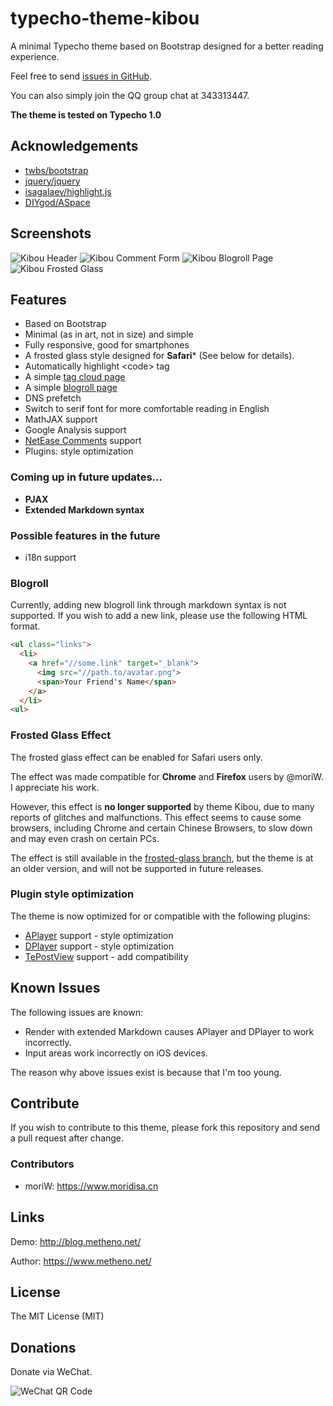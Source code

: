 # typecho-theme-kibou

A minimal Typecho theme based on Bootstrap designed for a better reading experience.

Feel free to send [issues in GitHub](https://github.com/metheno/typecho-theme-kibou/issues).

You can also simply join the QQ group chat at 343313447.

**The theme is tested on Typecho 1.0**


## Acknowledgements

- [twbs/bootstrap](https://github.com/twbs/bootstrap)
- [jquery/jquery](https://github.com/jquery/jquery)
- [isagalaev/highlight.js](https://github.com/isagalaev/highlight.js)
- [DIYgod/ASpace](https://github.com/DIYgod/ASpace/)

## Screenshots

![Kibou Header](https://raw.githubusercontent.com/metheno/didactic-umbrella/master/typecho-theme-kibou/kibou-white.png)
![Kibou Comment Form](https://raw.githubusercontent.com/metheno/didactic-umbrella/master/typecho-theme-kibou/kibou-new-comment-form.png)
![Kibou Blogroll Page](https://raw.githubusercontent.com/metheno/didactic-umbrella/master/typecho-theme-kibou/kibou-blogroll.png)
![Kibou Frosted Glass](https://raw.githubusercontent.com/metheno/didactic-umbrella/master/typecho-theme-kibou/kibou-transparent.png)

## Features

- Based on Bootstrap
- Minimal (as in art, not in size) and simple
- Fully responsive, good for smartphones
- A frosted glass style designed for **Safari**\* (See below for details).
- Automatically highlight \<code\> tag
- A simple [tag cloud page](https://blog.metheno.net/archives.html)
- A simple [blogroll page](https://blog.metheno.net/py.html)
- DNS prefetch
- Switch to serif font for more comfortable reading in English
- MathJAX support
- Google Analysis support
- [NetEase Comments](https://gentie.163.com/) support
- Plugins: style optimization

### Coming up in future updates…

- **PJAX**
- **Extended Markdown syntax**

### Possible features in the future

- i18n support

### Blogroll

Currently, adding new blogroll link through markdown syntax is not supported. If you wish to add a new link, please use the following HTML format.

```html
<ul class="links">
  <li>
    <a href="//some.link" target="_blank">
      <img src="//path.to/avatar.png">
      <span>Your Friend's Name</span>
    </a>
  </li>
<ul>
```

### Frosted Glass Effect

The frosted glass effect can be enabled for Safari users only.

The effect was made compatible for **Chrome** and **Firefox** users by @moriW. I appreciate his work.

However, this effect is **no longer supported** by theme Kibou, due to many reports of glitches and malfunctions. This effect seems to cause some browsers, including Chrome and certain Chinese Browsers, to slow down and may even crash on certain PCs.

The effect is still available in the [frosted-glass branch](https://github.com/metheno/typecho-theme-kibou/tree/frosted-glass), but the theme is at an older version, and will not be supported in future releases.

### Plugin style optimization

The theme is now optimized for or compatible with the following plugins:

- [APlayer](https://github.com/DIYgod/APlayer/) support - style optimization
- [DPlayer](https://github.com/DIYgod/DPlayer/) support - style optimization
- [TePostView](https://lixianhua.com/typecho_viewsnum_plugin.html) support - add compatibility

## Known Issues

The following issues are known:

- Render with extended Markdown causes APlayer and DPlayer to work incorrectly.
- Input areas work incorrectly on iOS devices.

The reason why above issues exist is because that I'm too young.

## Contribute

If you wish to contribute to this theme, please fork this repository and send a pull request after change.

### Contributors

- moriW: https://www.moridisa.cn

## Links

Demo: http://blog.metheno.net/

Author: https://www.metheno.net/

## License

The MIT License (MIT)

## Donations

Donate via WeChat.

![WeChat QR Code](https://raw.githubusercontent.com/metheno/didactic-umbrella/master/typecho-theme-kibou/WeChatPay.jpg)
